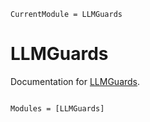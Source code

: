 ```@meta
CurrentModule = LLMGuards
```

# LLMGuards

Documentation for [LLMGuards](https://github.com/svilupp/LLMGuards.jl).

```@index
```

```@autodocs
Modules = [LLMGuards]
```
